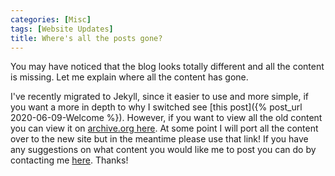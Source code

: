 ```yaml
---
categories: [Misc]
tags: [Website Updates]
title: Where's all the posts gone?
---
```

You may have noticed that the blog looks totally different and all the content is missing. Let me explain where all the content has gone.


I've recently migrated to Jekyll, since it easier to use and more simple, if you want a more in depth to why I switched see [this post]({% post_url 2020-06-09-Welcome %}). However, if you want to view all the old content you can view it on [archive.org here](https://web.archive.org/web/20200602135933/https://jaminit.co.uk/home/). At some point I will port all the content over to the new site but in the meantime please use that link! If you have any suggestions on what content you would like me to post you can do by contacting me [here](/contact/). Thanks!
